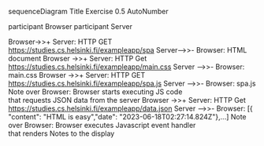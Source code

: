 sequenceDiagram
Title Exercise 0.5
AutoNumber

participant Browser
participant Server

Browser->>+ Server: HTTP GET https://studies.cs.helsinki.fi/exampleapp/spa
Server-->>- Browser: HTML document
Browser ->>+ Server: HTTP Get https://studies.cs.helsinki.fi/exampleapp/main.css
Server -->>- Browser: main.css
Browser ->>+ Server: HTTP GET https://studies.cs.helsinki.fi/exampleapp/spa.js
Server -->>- Browser: spa.js
Note over Browser: Browser starts executing JS code <br> that requests JSON data from the server
Browser ->>+ Server: HTTP Get https://studies.cs.helsinki.fi/exampleapp/data.json
Server -->>- Browser: [{ "content": "HTML is easy","date": "2023-06-18T02:27:14.824Z"},...]
Note over Browser: Browser executes Javascript event handler <br> that renders Notes to the display